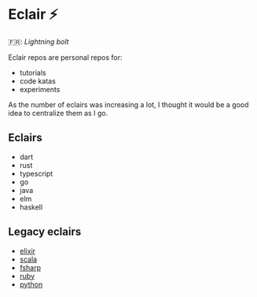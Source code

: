 # Eclair :zap:

:fr:: _Lightning bolt_

Eclair repos are personal repos for:
- tutorials
- code katas
- experiments

As the number of eclairs was increasing a lot, I thought it would be a good idea to centralize them as I go.

## Eclairs

- dart
- rust
- typescript
- go
- java
- elm
- haskell

## Legacy eclairs

- [elixir](https://github.com/hervit0/eclair-elixir)
- [scala](https://github.com/hervit0/eclair-scala)
- [fsharp](https://github.com/hervit0/eclair-fsharp)
- [ruby](https://github.com/hervit0/eclair-ruby)
- [python](https://github.com/hervit0/eclair-python)
